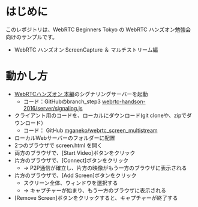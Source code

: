 # はじめに

このレポジトリは、WebRTC Beginners Tokyo の WebRTC ハンズオン勉強会向けのサンプルです。

- WebRTC ハンズオン ScreenCapture ＆ マルチストリーム編

# 動かし方

- [WebRTCハンズオン 本編](https://qiita.com/yusuke84/items/43a20e3b6c78ae9a8f6c#step3)のシグナリングサーバーを起動
    - コード：GitHubのbranch_step3 [webrtc-handson-2016/server/signaling.js](https://github.com/yusuke84/webrtc-handson-2016/blob/handson_step3/server/signaling.js)
- クライアント用のコードを、ローカルにダウンロード(git cloneや、zipでダウンロード）
    - コード： GitHub [mganeko/webrtc_screen_multistream](https://github.com/mganeko/webrtc_screen_multistream)
- ローカルWebサーバーのフォルダーに配置
- 2つのブラウザで screen.html を開く
- 両方のブラウザで、[Start Video]ボタンをクリック
- 片方のブラウザで、[Connect]ボタンをクリック
    - → P2P通信が確立し、片方の映像がもう一方のブラウザに表示される
- 片方のブラウザで、[Add Screen]ボタンをクリック
    - スクリーン全体、ウィンドウを選択する
    - → キャプチャーが始まり、もう一方のブラウザに表示される
- [Remove Screen]ボタンをクリックすると、キャプチャーが終了する
